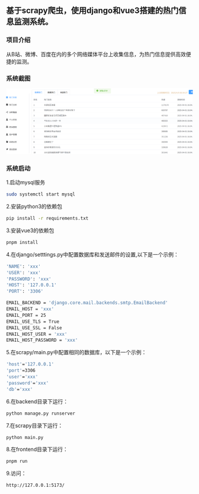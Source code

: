 ## 基于scrapy爬虫，使用django和vue3搭建的热门信息监测系统。
### 项目介绍
从B站、微博、百度在内的多个网络媒体平台上收集信息，为热门信息提供高效便捷的监测。
### 系统截图
![image](frontend/public/系统截图.png)
### 系统启动
1.启动mysql服务
```sh
sudo systemctl start mysql
```
2.安装python3的依赖包
```sh
pip install -r requirements.txt
```
3.安装vue3的依赖包
```sh
pnpm install
```
4.在django/setttings.py中配置数据库和发送邮件的设置,以下是一个示例：
```sh
'NAME': 'xxx'
'USER': 'xxx'
'PASSWORD': 'xxx'
'HOST': '127.0.0.1'
'PORT': '3306'
```
```sh
EMAIL_BACKEND = 'django.core.mail.backends.smtp.EmailBackend'
EMAIL_HOST = 'xxx'
EMAIL_PORT = 25
EMAIL_USE_TLS = True
EMAIL_USE_SSL = False
EMAIL_HOST_USER = 'xxx'
EMAIL_HOST_PASSWORD = 'xxx'
```
5.在scrapy/main.py中配置相同的数据库，以下是一个示例：
```sh
'host'='127.0.0.1'
'port'=3306
'user'='xxx'
'password'='xxx'
'db'='xxx'
```
6.在backend目录下运行：
```sh
python manage.py runserver
```
7.在scrapy目录下运行：
```sh
python main.py
```
8.在frontend目录下运行：
```sh
pnpm run
```
9.访问：
```sh
http://127.0.0.1:5173/
```